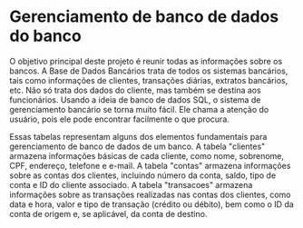 # Gerenciamento de banco de dados do banco


O objetivo principal deste projeto é reunir todas as informações sobre os bancos. 
A Base de Dados Bancários trata de todos os sistemas bancários, tais como informações de clientes, transações diárias, extratos bancários, etc. 
Não só trata dos dados do cliente, mas também se destina aos funcionários. Usando a ideia de banco de dados SQL, o sistema de gerenciamento bancário se torna muito fácil. Ele chama a atenção do usuário, pois ele pode encontrar facilmente o que procura.


Essas tabelas representam alguns dos elementos fundamentais para gerenciamento de banco de dados de um banco. A tabela "clientes" armazena informações básicas de cada cliente, como nome, sobrenome, CPF, endereço, telefone e e-mail. A tabela "contas" armazena informações sobre as contas dos clientes, incluindo número da conta, saldo, tipo de conta e ID do cliente associado. A tabela "transacoes" armazena informações sobre as transações realizadas nas contas dos clientes, como data e hora, valor e tipo de transação (crédito ou débito), bem como o ID da conta de origem e, se aplicável, da conta de destino.